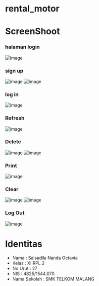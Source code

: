 # rental_motor
# ScreenShoot
### halaman login
![image](https://cloud.githubusercontent.com/assets/18629663/24000917/3e0af580-0a8f-11e7-9149-82c6f42332d5.png)
### sign up
![image](https://cloud.githubusercontent.com/assets/18629663/24001012/83a440f6-0a8f-11e7-8da7-4a11f5ab0d47.png)
![image](https://cloud.githubusercontent.com/assets/18629663/24001023/89dbdb3c-0a8f-11e7-947e-5e3cb74d98b5.png)
### log in
![image](https://cloud.githubusercontent.com/assets/18629663/24001069/a9c3bd34-0a8f-11e7-8450-7ec2861c5d18.png)
### Refresh
![image](https://cloud.githubusercontent.com/assets/18629663/24001085/bc8497cc-0a8f-11e7-9b96-7822315468fb.png)
### Delete
![image](https://cloud.githubusercontent.com/assets/18629663/24001115/d4250f74-0a8f-11e7-99ac-6ebee009cbc6.png)
![image](https://cloud.githubusercontent.com/assets/18629663/24001139/e57b4fa4-0a8f-11e7-8497-0409163a7cc9.png)
### Print
![image](https://cloud.githubusercontent.com/assets/18629663/24001159/f668e6d2-0a8f-11e7-98fb-f86a8f5fb956.png)
### Clear
![image](https://cloud.githubusercontent.com/assets/18629663/24001213/1cec253a-0a90-11e7-9c85-4d24f5273afe.png)
![image](https://cloud.githubusercontent.com/assets/18629663/24001232/2b785416-0a90-11e7-8a40-5c1c114261be.png)
### Log Out
![image](https://cloud.githubusercontent.com/assets/18629663/24001265/43e80c58-0a90-11e7-9c47-42b787392877.png)

# Identitas
<ul>
    <li>Nama : Salsadila Nanda Octavia
    <li>Kelas : XI RPL 2
    <li>No Urut : 27
    <li>NIS : 4825/1544.070
    <li>Nama Sekolah : SMK TELKOM MALANG 
</ul>
